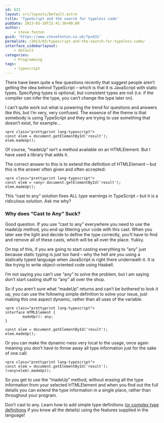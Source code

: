 ```yaml
---
id: 631
layout: src/layouts/Default.astro
title: 'TypeScript and the search for typeless code'
pubDate: 2013-03-10T15:41:36+00:00
author:
    - steve-fenton
guid: 'https://www.stevefenton.co.uk/?p=631'
permalink: /2013/03/typescript-and-the-search-for-typeless-code/
interface_sidebarlayout:
    - default
categories:
    - Programming
tags:
    - typescript
---
```


There have been quite a few questions recently that suggest people aren’t getting the idea behind TypeScript – which is that it is JavaScript with static types. Specifying types is optional, but consistent types are not (i.e. if the compiler can infer the type, you can’t change the type later on).

I can’t quite work out what is powering the trend for questions and answers like this, but I’m very, very confused. The essence of the theme is that somebody is using TypeScript and they are trying to use something that doesn’t exist, for example…

```
<pre class="prettyprint lang-typescript">
const elem = document.getElementById('result');
elem.madeUp();
```

Of course, “madeUp” isn’t a method available on an HTMLElement. But I have used a library that adds it.

The correct answer to this is to extend the definition of HTMLElement – but this is the answer often given and often accepted:

```
<pre class="prettyprint lang-typescript">
const elem = <any> document.getElementById('result');
elem.madeUp();
```

This “cast to any” solution fixes ALL type warnings in TypeScript – but it is a ridiculous solution. Ask me why?

### Why does “Cast to Any” Suck?

Good question. If you use “cast to any” everywhere you need to use the madeUp method, you end up littering your code with this cast. When you later see the light and decide to define the type correctly, you’ll have to find and remove all of these casts, which will be all over the place. Yukky.

On top of this, if you are going to start casting everything to “any” just because static typing is just too hard – why the hell are you using a statically typed language when JavaScript is right there underneath it. It is like trying to write object-oriented code using Haskell.

I’m not saying you can’t use “any” to solve the problem, but I am saying don’t start casting stuff to “any” all over the shop.

So if you aren’t sure what “madeUp” returns and can’t be bothered to look it up, you can use the following simple definition to solve your issue, just making this one aspect dynamic, rather than all uses of the variable.

```
<pre class="prettyprint lang-typescript">
interface HTMLElement {
        madeUp(): any;
}

const elem = document.getElementById('result');
elem.madeUp();
```

Or you can make the dynamic-ness very local to the usage, once again meaning you don’t have to throw away all type information just for the sake of one call:

```
<pre class="prettyprint lang-typescript">
const elem = document.getElementById('result');
(<any>elem).madeUp();
```

So you get to use the “madeUp” method, without erasing all the type information from your selected HTMLElement and when you find out the full details you can extend the type information in a single place, rather than throughout your program.

Don’t cast to any. Learn how to add simple type definitions ([or complex type definitions](https://www.stevefenton.co.uk/2013/01/complex-typescript-definitions-made-easy/) if you know all the details) using the features supplied in the language!